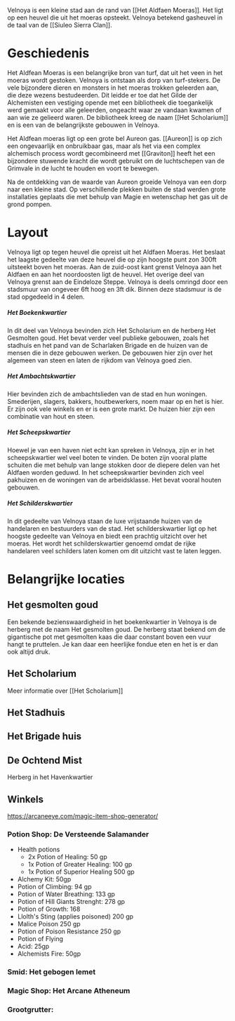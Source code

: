 Velnoya is een kleine stad aan de rand van [[Het Aldfaen Moeras]]. Het ligt op een heuvel die uit het moeras opsteekt. Velnoya betekend gasheuvel in de taal van de [[Siuleo Sierra Clan]].

# Geschiedenis
Het Aldfean Moeras is een belangrijke bron van turf, dat uit het veen in het moeras wordt gestoken. Velnoya is ontstaan als dorp van turf-stekers. 
De vele bijzondere dieren en monsters in het moeras trokken geleerden aan, die deze wezens bestudeerden. Dit leidde er toe dat het Gilde der Alchemisten een vestiging opende met een bibliotheek die toegankelijk werd gemaakt voor alle geleerden, ongeacht waar ze vandaan kwamen of aan wie ze gelieerd waren. De bibliotheek kreeg de naam [[Het Scholarium]] en is een van de belangrijkste gebouwen in Velnoya. 

Het Aldfean moeras ligt op een grote bel Aureon gas. [[Aureon]] is op zich een ongevaarlijk en onbruikbaar gas, maar als het via een complex alchemisch process wordt gecombineerd met [[Graviton]] heeft het een bijzondere stuwende kracht die wordt gebruikt om de luchtschepen van de Grimvale in de lucht te houden en voort te bewegen.

Na de ontdekking van de waarde van Aureon groeide Velnoya van een dorp naar een kleine stad. Op verschillende plekken buiten de stad werden grote installaties geplaats die met behulp van Magie en wetenschap het gas uit de grond pompen. 

# Layout
Velnoya ligt op tegen heuvel die opreist uit het Aldfaen Moeras. Het beslaat het laagste gedeelte van deze heuvel die op zijn hoogste punt zon 300ft uitsteekt boven het moeras. Aan de zuid-oost kant grenst Velnoya aan het Aldfaen en aan het noordoosten ligt de heuvel. Het overige deel van Velnoya grenst aan de Eindeloze Steppe. Velnoya is deels omringd door een stadsmuur van ongeveer 6ft hoog en 3ft dik. Binnen deze stadsmuur is de stad opgedeeld in 4 delen.
##### Het Boekenkwartier
In dit deel van Velnoya bevinden zich Het Scholarium en de herberg Het Gesmolten goud. Het bevat verder veel publieke gebouwen, zoals het stadhuis en het pand van de Scharlaken Brigade en de huizen van de mensen die in deze gebouwen werken. De gebouwen hier zijn over het algemeen van steen en laten de rijkdom van Velnoya goed zien.
##### Het Ambachtskwartier
Hier bevinden zich de ambachtslieden van de stad en hun woningen. Smederijen, slagers, bakkers, houtbewerkers, noem maar op en het is hier. Er zijn ook vele winkels en er is een grote markt. De huizen hier zijn een combinatie van hout en steen.
##### Het Scheepskwartier
Hoewel je van een haven niet echt kan spreken in Velnoya, zijn er in het scheepskwartier wel veel boten te vinden. De boten zijn vooral platte schuiten die met behulp van lange stokken door de diepere delen van het Aldfaen worden geduwd. In het scheepskwartier bevinden zich veel pakhuizen en de woningen van de arbeidsklasse. Het bevat vooral houten gebouwen.
##### Het Schilderskwartier
In dit gedeelte van Velnoya staan de luxe vrijstaande huizen van de handelaren en bestuurders van de stad. Het schilderskwartier ligt op het hoogste gedeelte van Velnoya en biedt een prachtig uitzicht over het moeras. Het wordt het schilderskwartier genoemd omdat de rijke handelaren veel schilders laten komen om dit uitzicht vast te laten leggen.


# Belangrijke locaties

## Het gesmolten goud
Een bekende bezienswaardigheid in het boekenkwartier in Velnoya is de herberg met de naam Het gesmolten goud. De herberg staat bekend om de gigantische pot met gesmolten kaas die daar constant boven een vuur hangt te pruttelen. Je kan daar een heerlijke fondue eten en het is er dan ook altijd druk.

## Het Scholarium
Meer informatie over [[Het Scholarium]] 

## Het Stadhuis


## Het Brigade huis



## De Ochtend Mist
Herberg in het Havenkwartier

## Winkels
https://arcaneeye.com/magic-item-shop-generator/

### Potion Shop: De Versteende Salamander
- Health potions
	- 2x Potion of Healing: 50 gp
	- 1x Potion of Greater Healing: 100 gp
	- 1x Potion of Superior Healing 500 gp
- Alchemy Kit: 50gp
- Potion of Climbing: 94 gp
- Potion of Water Breathing: 133 gp
- Potion of Hill Giants Strenght: 278 gp
- Potion of Growth: 168
- Llolth's Sting (applies poisoned) 200 gp
- Malice Poison 250 gp
- Potion of Poison Resistance 250 gp
- Potion of Flying
- Acid: 25gp
- Alchemists Fire: 50gp

### Smid: Het gebogen lemet

### Magic Shop: Het Arcane Atheneum

### Grootgrutter: 
